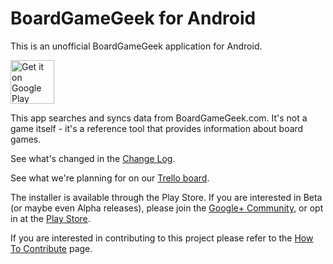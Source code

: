 # BoardGameGeek for Android
This is an unofficial BoardGameGeek application for Android.

<a href='https://play.google.com/store/apps/details?id=com.boardgamegeek&pcampaignid=MKT-Other-global-all-co-prtnr-py-PartBadge-Mar2515-1'><img alt='Get it on Google Play' src='https://play.google.com/intl/en_us/badges/images/generic/en_badge_web_generic.png' height=70px/></a>

This app searches and syncs data from BoardGameGeek.com. It's not a game itself - it's a reference tool that provides information about board games.

See what's changed in the [Change Log](/CHANGELOG.md).

See what we're planning for on our [Trello board](https://trello.com/b/pRZWIOOv).

The installer is available through the Play Store. If you are interested in Beta (or maybe even Alpha releases), please join the [Google+ Community](https://plus.google.com/communities/109617005048169697217), or opt in at the [Play Store](https://play.google.com/apps/testing/com.boardgamegeek).

If you are interested in contributing to this project please refer to the [How To Contribute](/CONTRIBUTING.md) page.
